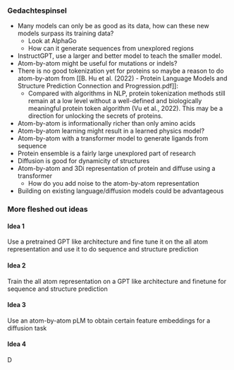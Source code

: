 ### Gedachtespinsel
- Many models can only be as good as its data, how can these new models surpass its training data?
	- Look at AlphaGo 
	- How can it generate sequences from unexplored regions
- InstructGPT, use a larger and better model to teach the smaller model.
- Atom-by-atom might be useful for mutations or indels?
- There is no good tokenization yet for proteins so maybe a reason to do atom-by-atom from [[B. Hu et al. (2022) - Protein Language Models and Structure Prediction Connection and Progression.pdf]]:
	- Compared with algorithms in NLP, protein tokenization methods still remain at a low level without a well-defined and biologically meaningful protein token algorithm (Vu et al., 2022). This may be a direction for unlocking the secrets of proteins.
- Atom-by-atom is informationally richer than only amino acids
- Atom-by-atom learning might result in a learned physics model?
- Atom-by-atom with a transformer model to generate ligands from sequence
- Protein ensemble is a fairly large unexplored part of research
- Diffusion is good for dynamicity of structures
- Atom-by-atom and 3Di representation of protein and diffuse using a transformer 
	- How do you add noise to the atom-by-atom representation
- Building on existing language/diffusion models could be advantageous 
### More fleshed out ideas
#### Idea 1
Use a pretrained GPT like architecture and fine tune it on the all atom representation and use it to do sequence and structure prediction
#### Idea 2
Train the all atom representation on a GPT like architecture and finetune for sequence and structure prediction
#### Idea 3
Use an atom-by-atom pLM to obtain certain feature embeddings for a diffusion task
#### Idea 4
D